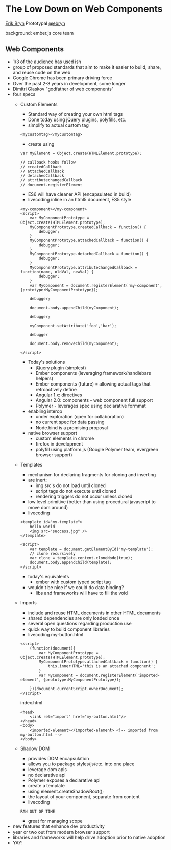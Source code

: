 The Low Down on Web Components
==============================

[Erik Bryn](erikbryn.com)
Prototypal
[@ebryn](http://twitter.com/ebryn)

background: ember.js core team

Web Components
--------------
- 1/3 of the audience has used ish
- group of proposed standards that aim to make it easier to build, share, and reuse code on the web
- Google Chrome has been primary driving force
- Over the past 2-3 years in development, some longer
- Dimitri Glaskov "godfather of web components"
- four specs
	- Custom Elements
		- Standard way of creating your own html tags
		- Done today using jQuery plugins, polyfills, etc. 
		- simplify to actual custom tag

		```
		<mycustomtag></mycustomtag>
		```
		
		- create using 
		
		```
		var MyElement = Object.create(HTMLElement.prototype);

		// callback hooks follow
		// createdCallback
		// attachedCallback
		// detachedCallback
		// attributechangedCallback
		// document.registerElement
		```

		- ES6 will have cleaner API (encapsulated in build)
		- livecoding inline in an html5 document, ES5 style

		```
		<my-component></my-component>
		<script>
			var MyComponentPrototype = Object.create(HTMLElement.prototype);
			MyComponentPrototype.createdCallback = function() {
				debugger;
			}
			MyComponentPrototype.attachedCallback = function() {
				debugger;
			}
			MyComponentPrototype.detachedCallback = function() {
				debugger;
			}
			MyComponentPrototype.attributeChangedCallback = function(name, oldVal, newVal) {
				debugger;
			}
			var MyComponent = document.registerElement('my-component', {prototype:MyComponentPrototype});

			debugger;

			document.body.appendChild(myComponent);

			debugger;

			myComponent.setAttribute('foo','bar');

			debugger

			document.body.removeChild(myComponent);

		</script>
		```

		- Today's solutions
			- jQuery plugin (simplest)
			- Ember components (leveraging framework/handlebars helpers)
			- Ember components (future) = allowing actual tags that retroactively define
			- Angular 1.x: directives
			- Angular 2.0: components - web component full support 
			- Polymer - leverages spec using declarative formmat
		- enabling interop
			- under exploration (open for collaboration)
			- no current spec for data passing
			- Node.bind is a promising proposal
		- native browser support
			- custom elements in chrome
			- firefox in development
			- polyfill using platform.js (Google Polymer team, evergreen browser support)
	- Templates
		- mechanism for declaring fragments for cloning and inserting
		- are inert: 
			- img src's do not load until cloned
			- script tags do not execute until cloned 
			- rendering triggers do not occur unless cloned
		- low level primitive (better than using procedural javascript to move dom around)
		- livecoding 
		``` 
		<template id="my-template">
			hello world
			<img src="success.jpg" />
		</template>

		<script>
			var template = document.getElementById('my-template');
			// clone recursively
			var clone = template.content.cloneNode(true);
			document.body.appendChild(template);
		</script>
		```
		- today's equivalents
			- ember with custom typed script tag
		- wouldn't be nice if we could do data binding?
			- libs and frameworks will have to fill the void
	- Imports
		- include and reuse HTML documents in other HTML documents
		- shared dependencies are only loaded once
		- several open questions regarding production use
		- quick way to build component libraries
		- livecoding
		my-button.html
		```
		<script>
			(function(document){
				var MyComponentPrototype = Object.create(HTMLElement.prototype);
				MyComponentPrototype.attachedCallback = function() {
					this.innerHTML='this is an attached component';
				}
				var MyComponent = document.registerElement('imported-element', {prototype:MyComponentPrototype});

			})(document.currentScript.ownerDocument);
		</script>
		```
		index.html
		``` 
		<head>
			<link rel="import" href="my-button.html"/>
		</head>
		<body>
			<imported-element></imported-element> <!-- imported from my-button.html -->
		</body>
		```
	- Shadow DOM
		- provides DOM encapsulation
		- allows you to package styles/js/etc. into one place
		- leverage dom apis
		- no declarative api
		- Polymer exposes a declarative api
		- create a template
		- using element.createShadowRoot();
		- the layout of your component, separate from content
		- livecoding
		```
		RAN OUT OF TIME
		```
		- great for managing scope
- new features that enhance dev productivity
- year or two out from modern browser support
- libraries and frameworks will help drive adoption prior to native adoption
- YAY!